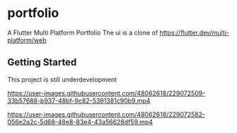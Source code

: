 # portfolio

A Flutter Multi Platform Portfolio
The ui is a clone of https://flutter.dev/multi-platform/web

## Getting Started

This project is still underdevelopment


https://user-images.githubusercontent.com/48062618/229072509-33b57688-b937-48bf-9c82-5391381c90b9.mp4



https://user-images.githubusercontent.com/48062618/229072582-056e2a2c-5d68-48e8-83e4-43a56628df59.mp4

